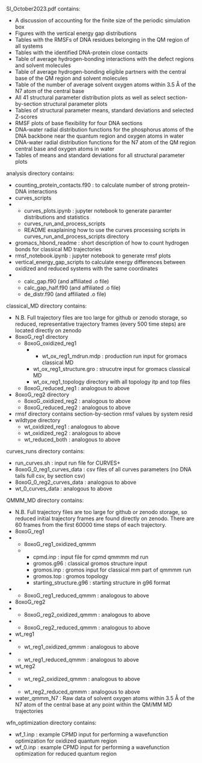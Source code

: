 SI_October2023.pdf contains:
* A discussion of accounting for the finite size of the periodic simulation box
* Figures with the vertical energy gap distributions
* Tables with the RMSFs of DNA residues belonging in the QM region of all systems
* Tables with the identified DNA-protein close contacts
* Table of average hydrogen-bonding interactions with the defect regions and solvent molecules
* Table of average hydrogen-bonding eligible partners with the central base of the QM region and solvent molecules
* Table of the number of average solvent oxygen atoms within 3.5 Å of the N7 atom of the central base
* All 41 structural parameter distribution plots as well as select section-by-section structural parameter plots
* Tables of structural parameter means, standard deviations and selected Z-scores
* RMSF plots of base flexibility for four DNA sections
* DNA-water radial distribution functions for the phosphorus atoms of the DNA backbone near the quantum region and oxygen atoms in water
* DNA-water radial distribution functions for the N7 atom of the QM region central base and oxygen atoms in water
* Tables of means and standard deviations for all structural parameter plots

analysis directory contains:
* counting_protein_contacts.f90 : to calculate number of strong protein-DNA interactions 
* curves_scripts
* * curves_plots.ipynb : jupyter notebook to generate paramter distributions and statistics
  * curves_run_and_process_scripts
  * README exaplaining how to use the curves processing scripts in curves_run_and_process_scripts directory
* gromacs_hbond_readme : short description of how to count hydrogen bonds for classical MD trajectories
* rmsf_notebook.ipynb : jupyter notebook to generate rmsf plots 
* vertical_energy_gap_scripts to calculate energy differences between oxidized and reduced systems with the same coordinates
* * calc_gap.f90 (and affiliated .o file)
  * calc_gap_half.f90 (and affiliated .o file)
  * de_distr.f90 (and affiliated .o file)
  
classical_MD directory contains:
* N.B. Full trajectory files are too large for github or zenodo storage, so reduced, representative trajectory frames (every 500 time steps) are located directly on zenodo
* 8oxoG_reg1 directory
  * 8oxoG_oxidized_reg1
    * * wt_ox_reg1_mdrun.mdp : production run input for gromacs classical MD
    * wt_ox_reg1_structure.gro : strucutre input for gromacs classical MD
    * wt_ox_reg1_topology directory with all topology itp and top files
  * 8oxoG_reduced_reg1 : analogous to above
* 8oxoG_reg2 directory
  * 8oxoG_oxidized_reg2 : analogous to above
  * 8oxoG_reduced_reg2 : analogous to above
* rmsf directory contains section-by-section rmsf values by system resid
* wildtype directory
  * wt_oxidized_reg1 : analogous to above
  * wt_oxidized_reg2 : analogous to above
  * wt_reduced_both : analogous to above
   
curves_runs directory contains:
* run_curves.sh : input run file for CURVES+
* 8oxoG_0_reg1_curves_data : csv files of all curves parameters (no DNA tails full csv, by section csv)
* 8oxoG_0_reg2_curves_data : analogous to above
* wt_0_curves_data : analogous to above

QMMM_MD directory contains:
* N.B. Full trajectory files are too large for github or zenodo storage, so reduced initial trajectory frames are found directly on zenodo. There are 60 frames from the first 60000 time steps of each trajectory.
* 8oxoG_reg1
* * 8oxoG_reg1_oxidized_qmmm
  * * cpmd.inp : input file for cpmd qmmmm md run
    * gromos.g96 : classical gromos structure input
    * gromos.inp : gromos input for classical mm part of qmmmm run
    * gromos.top : gromos topology
    * starting_structure.g96 : starting structure in g96 format
* * 8oxoG_reg1_reduced_qmmm : analogous to above
* 8oxoG_reg2
* * 8oxoG_reg2_oxidized_qmmm : analogous to above
* * 8oxoG_reg2_reduced_qmmm : analogous to above
* wt_reg1
* * wt_reg1_oxidized_qmmm : analogous to above
* * wt_reg1_reduced_qmmm : analogous to above
* wt_reg2
* * wt_reg2_oxidized_qmmm : analogous to above
* * wt_reg2_reduced_qmmm : analogous to above
* water_qmmm_N7 : Raw data of solvent oxygen atoms within 3.5 Å of the N7 atom of the central base at any point within the QM/MM MD trajectories
   
wfn_optimization directory contains:
* wf_1.inp : example CPMD input for performing a wavefunction optimization for oxidized quantum region
* wf_0.inp : example CPMD input for performing a wavefunction optimization for reduced quantum region
